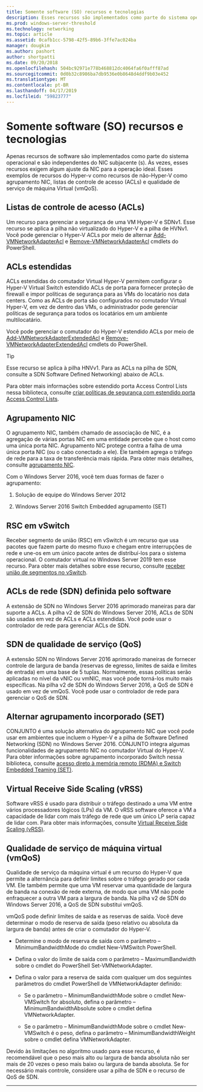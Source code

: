```yaml
---
title: Somente software (SO) recursos e tecnologias
description: Esses recursos são implementados como parte do sistema operacional e são independentes do NIC subjacente (s). Às vezes, esses recursos exigem algum ajuste da NIC para a operação ideal. Esses exemplos de recursos do Hyper-v como recursos de não-Hyper-V como agrupamento NIC, listas de controle de acesso (ACLs) e qualidade de serviço de máquina Virtual (vmQoS).
ms.prod: windows-server-threshold
ms.technology: networking
ms.topic: article
ms.assetid: 0cafb1cc-5798-42f5-89b6-3ffe7ac024ba
manager: dougkim
ms.author: pashort
author: shortpatti
ms.date: 09/20/2018
ms.openlocfilehash: 504bc92971e778b468812dc4064fa6f0afff87ad
ms.sourcegitcommit: 0d0b32c8986ba7db9536e0b8648d4ddf9b03e452
ms.translationtype: MT
ms.contentlocale: pt-BR
ms.lasthandoff: 04/17/2019
ms.locfileid: "59823777"
---
```

# <a name="software-only-so-features-and-technologies"></a>Somente software (SO) recursos e tecnologias
Apenas recursos de software são implementados como parte do sistema operacional e são independentes do NIC subjacente (s). Às vezes, esses recursos exigem algum ajuste da NIC para a operação ideal. Esses exemplos de recursos do Hyper-v como recursos de não-Hyper-V como agrupamento NIC, listas de controle de acesso (ACLs) e qualidade de serviço de máquina Virtual (vmQoS).

## <a name="access-control-lists-acls"></a>Listas de controle de acesso (ACLs)

Um recurso para gerenciar a segurança de uma VM Hyper-V e SDNv1. Esse recurso se aplica a pilha não virtualizado do Hyper-V e a pilha de HVNv1. Você pode gerenciar o Hyper-V ACLs por meio de alternar [Add-VMNetworkAdapterAcl](https://docs.microsoft.com/powershell/module/hyper-v/add-vmnetworkadapteracl?view=win10-ps) e [Remove-VMNetworkAdapterAcl](https://docs.microsoft.com/powershell/module/hyper-v/remove-vmnetworkadapteracl?view=win10-ps) cmdlets do PowerShell.

## <a name="extended-acls"></a>ACLs estendidas

ACLs estendidas do comutador Virtual Hyper-V permitem configurar o Hyper-V Virtual Switch estendido ACLs de porta para fornecer proteção de firewall e impor políticas de segurança para as VMs do locatário nos data centers. Como as ACLs de porta são configurados no comutador Virtual Hyper-V, em vez de dentro das VMs, o administrador pode gerenciar políticas de segurança para todos os locatários em um ambiente multilocatário.

Você pode gerenciar o comutador do Hyper-V estendido ACLs por meio de [Add-VMNetworkAdapterExtendedAcl](https://docs.microsoft.com/powershell/module/hyper-v/add-vmnetworkadapterextendedacl?view=win10-ps) e [Remove-VMNetworkAdapterExtendedAcl](https://docs.microsoft.com/powershell/module/hyper-v/remove-vmnetworkadapteracl?view=win10-ps) cmdlets do PowerShell.

>[!TIP] 
>Esse recurso se aplica à pilha HNVv1. Para as ACLs na pilha de SDN, consulte a SDN Software Defined Networking) abaixo de ACLs.

Para obter mais informações sobre estendido porta Access Control Lists nessa biblioteca, consulte [criar políticas de segurança com estendido porta Access Control Lists](https://docs.microsoft.com/windows-server/virtualization/hyper-v-virtual-switch/Create-Security-Policies-with-Extended-Port-Access-Control-Lists).

## <a name="nic-teaming"></a>Agrupamento NIC

O agrupamento NIC, também chamado de associação de NIC, é a agregação de várias portas NIC em uma entidade percebe que o host como uma única porta NIC. Agrupamento NIC protege contra a falha de uma única porta NIC (ou o cabo conectado a ele). Ele também agrega o tráfego de rede para a taxa de transferência mais rápida. Para obter mais detalhes, consulte [agrupamento NIC](https://docs.microsoft.com/windows-server/networking/technologies/nic-teaming/nic-teaming).

Com o Windows Server 2016, você tem duas formas de fazer o agrupamento:

1.  Solução de equipe do Windows Server 2012

2.  Windows Server 2016 Switch Embedded agrupamento (SET)


## <a name="rsc-in-the-vswitch"></a>RSC em vSwitch

Receber segmento de união (RSC) em vSwitch é um recurso que usa pacotes que fazem parte do mesmo fluxo e chegam entre interrupções de rede e une-os em um único pacote antes de distribuí-los para o sistema operacional. O comutador virtual no Windows Server 2019 tem esse recurso. Para obter mais detalhes sobre esse recurso, consulte [receber união de segmentos no vSwitch](https://docs.microsoft.com/windows-server/networking/technologies/hpn/rsc-in-the-vswitch).

## <a name="software-defined-networking-sdn-acls"></a>ACLs de rede (SDN) definida pelo software

A extensão de SDN no Windows Server 2016 aprimorado maneiras para dar suporte a ACLs. A pilha v2 de SDN do Windows Server 2016, ACLs de SDN são usadas em vez de ACLs e ACLs estendidas. Você pode usar o controlador de rede para gerenciar ACLs de SDN. 

## <a name="sdn-quality-of-service-qos"></a>SDN de qualidade de serviço (QoS)

A extensão SDN no Windows Server 2016 aprimorado maneiras de fornecer controle de largura de banda (reservas de egresso, limites de saída e limites de entrada) em uma base de 5 tuplas. Normalmente, essas políticas serão aplicadas no nível da vNIC ou vmNIC, mas você pode torná-los muito mais específicas. Na pilha v2 de SDN do Windows Server 2016, a QoS de SDN é usado em vez de vmQoS. Você pode usar o controlador de rede para gerenciar o QoS de SDN.

## <a name="switch-embedded-teaming-set"></a>Alternar agrupamento incorporado (SET)

CONJUNTO é uma solução alternativa do agrupamento NIC que você pode usar em ambientes que incluem o Hyper-V e a pilha de Software Defined Networking (SDN) no Windows Server 2016. CONJUNTO integra algumas funcionalidades de agrupamento NIC no comutador Virtual do Hyper-V. Para obter informações sobre agrupamento incorporado Switch nessa biblioteca, consulte [acesso direto à memória remoto (RDMA) e Switch Embedded Teaming (SET)](https://docs.microsoft.com/windows-server/virtualization/hyper-v-virtual-switch/rdma-and-switch-embedded-teaming).

## <a name="virtual-receive-side-scaling-vrss"></a>Virtual Receive Side Scaling (vRSS)

Software vRSS é usado para distribuir o tráfego destinado a uma VM entre vários processadores lógicos (LPs) da VM. O vRSS software oferece a VM a capacidade de lidar com mais tráfego de rede que um único LP seria capaz de lidar com. Para obter mais informações, consulte [Virtual Receive Side Scaling (vRSS)](https://docs.microsoft.com/windows-server/networking/technologies/vrss/vrss-top).

## <a name="virtual-machine-quality-of-service-vmqos"></a>Qualidade de serviço de máquina virtual (vmQoS)

Qualidade de serviço da máquina virtual é um recurso do Hyper-V que permite a alternância para definir limites sobre o tráfego gerado por cada VM. Ele também permite que uma VM reservar uma quantidade de largura de banda na conexão de rede externa, de modo que uma VM não pode enfraquecer a outra VM para a largura de banda. Na pilha v2 de SDN do Windows Server 2016, a QoS de SDN substitui vmQoS.

vmQoS pode definir limites de saída e as reservas de saída. Você deve determinar o modo de reserva de saída (peso relativo ou absoluta da largura de banda) antes de criar o comutador do Hyper-V.

-  Determine o modo de reserva de saída com o parâmetro – MinimumBandwidthMode do cmdlet New-VMSwitch PowerShell.

-  Defina o valor do limite de saída com o parâmetro – MaximumBandwidth sobre o cmdlet do PowerShell Set-VMNetworkAdapter.

-  Defina o valor para a reserva de saída com qualquer um dos seguintes parâmetros do cmdlet PowerShell de VMNetworkAdapter definido:

   -  Se o parâmetro – MinimumBandwidthMode sobre o cmdlet New-VMSwitch for absoluto, defina o parâmetro – MinimumBandwidthAbsolute sobre o cmdlet defina VMNetworkAdapter.

   -  Se o parâmetro – MinimumBandwidthMode sobre o cmdlet New-VMSwitch é o peso, defina o parâmetro – MinimumBandwidthWeight sobre o cmdlet defina VMNetworkAdapter.

Devido às limitações no algoritmo usado para esse recurso, é recomendável que o peso mais alto ou largura de banda absoluta não ser mais de 20 vezes o peso mais baixo ou largura de banda absoluta. Se for necessário mais controle, considere usar a pilha de SDN e o recurso de QoS de SDN.


---